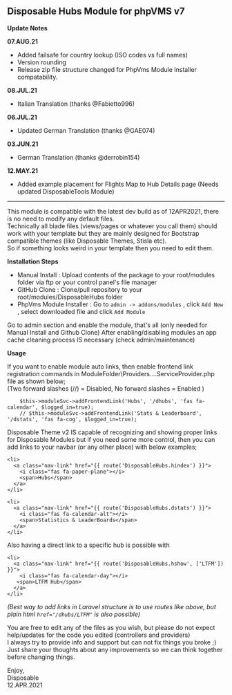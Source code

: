 ## Disposable Hubs Module for phpVMS v7
**Update Notes**

**07.AUG.21**
* Added failsafe for country lookup (ISO codes vs full names)
* Version rounding
* Release zip file structure changed for PhpVms Module Installer compatability.

**08.JUL.21**
* Italian Translation (thanks @Fabietto996)

**06.JUL.21**
* Updated German Translation (thanks @GAE074)

**03.JUN.21**
* German Translation (thanks @derrobin154)

**12.MAY.21**
* Added example placement for Flights Map to Hub Details page (Needs updated DisposableTools Module)

---

This module is compatible with the latest dev build as of 12APR2021, there is no need to modify any default files.  
Technically all blade files (views/pages or whatever you call them) should work with your template but they are mainly designed for Bootstrap compatible themes (like Disposable Themes, Stisla etc).  
So if something looks weird in your template then you need to edit them.

**Installation Steps**

* Manual Install : Upload contents of the package to your root/modules folder via ftp or your control panel's file manager 
* GitHub Clone : Clone/pull repository to your root/modules/DisposableHubs folder
* PhpVms Module Installer : Go to `admin -> addons/modules` , click `Add New` , select downloaded file and click `Add Module`

Go to admin section and enable the module, that's all (only needed for Manual Install and Github Clone)
After enabling/disabling modules an app cache cleaning process IS necessary (check admin/maintenance)

**Usage**

If you want to enable module auto links, then enable frontend link registration commands in ModuleFolder\Providers\....ServiceProvider.php file as shown below;  
(Two forward slashes (//) = Disabled, No forward slashes = Enabled )
```
    $this->moduleSvc->addFrontendLink('Hubs', '/dhubs', 'fas fa-calendar', $logged_in=true);
    // $this->moduleSvc->addFrontendLink('Stats & Leaderboard', '/dstats', 'fas fa-cog', $logged_in=true);
```

Disposable Theme v2 IS capable of recognizing and showing proper links for Disposable Modules but if you need some more control, then you can add links to your navbar (or any other place) with below examples;
```
<li>
  <a class="nav-link" href="{{ route('DisposableHubs.hindex') }}">
    <i class="fas fa-paper-plane"></i>
    <span>Hubs</span>
  </a>
</li>

<li>
  <a class="nav-link" href="{{ route('DisposableHubs.dstats') }}">
    <i class="fas fa-calendar-alt"></i>
    <span>Statistics & LeaderBoards</span>
  </a>
</li>
```

Also having a direct link to a specific hub is possible with
```
<li>
  <a class="nav-link" href="{{ route('DisposableHubs.hshow', ['LTFM']) }}">
    <i class="fas fa-calendar-day"></i>
   <span>LTFM Hub</span>
  </a>
</li>
```
*(Best way to add links in Laravel structure is to use routes like above, but plain html `href="/dhubs/LTFM"` is also possible)*

You are free to edit any of the files as you wish, but please do not expect help/updates for the code you edited (controllers and providers)  
I always try to provide info and support but can not fix things you broke ;) Just share your thoughts about any improvements so we can think together before changing things.

Enjoy,  
Disposable  
12.APR.2021  
